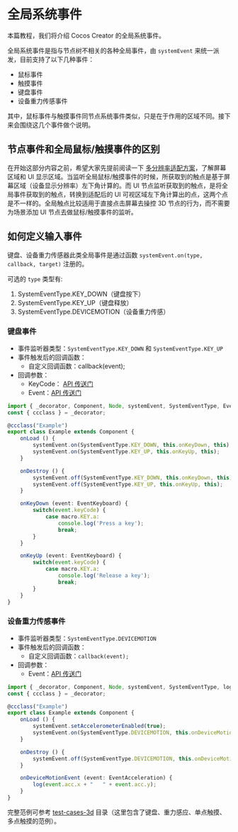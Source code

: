 # 全局系统事件

本篇教程，我们将介绍 Cocos Creator 的全局系统事件。

全局系统事件是指与节点树不相关的各种全局事件，由 `systemEvent` 来统一派发，目前支持了以下几种事件：

- 鼠标事件
- 触摸事件
- 键盘事件
- 设备重力传感事件

其中，鼠标事件与触摸事件同节点系统事件类似，只是在于作用的区域不同。接下来会围绕这几个事件做个说明。

## 节点事件和全局鼠标/触摸事件的区别

在开始这部分内容之前，希望大家先提前阅读一下 [多分辨率适配方案](../../ui-system/components/engine/multi-resolution.md#设计分辨率和屏幕分辨率)，了解屏幕区域和 UI 显示区域。当监听全局鼠标/触摸事件的时候，所获取到的触点是基于屏幕区域（设备显示分辨率）左下角计算的。而 UI 节点监听获取到的触点，是将全局事件获取到的触点，转换到适配后的 UI 可视区域左下角计算出的点，这两个点是不一样的。全局触点比较适用于直接点击屏幕去操控 3D 节点的行为，而不需要为场景添加 UI 节点去做鼠标/触摸事件的监听。

## 如何定义输入事件

键盘、设备重力传感器此类全局事件是通过函数 `systemEvent.on(type, callback, target)` 注册的。

可选的 `type` 类型有:

1. SystemEventType.KEY_DOWN（键盘按下）
2. SystemEventType.KEY_UP（键盘释放）
3. SystemEventType.DEVICEMOTION（设备重力传感）

### 键盘事件

- 事件监听器类型：`SystemEventType.KEY_DOWN` 和 `SystemEventType.KEY_UP`
- 事件触发后的回调函数：
    - 自定义回调函数：callback(event);
- 回调参数：
    - KeyCode： [API 传送门](__APIDOC__/zh/classes/event.eventkeyboard-1.html)
    - Event：[API 传送门](__APIDOC__/zh/classes/event.event-1.html)

```ts
import { _decorator, Component, Node, systemEvent, SystemEventType, EventKeyboard, macro } from "cc";
const { ccclass } = _decorator;

@ccclass("Example")
export class Example extends Component {
    onLoad () {
        systemEvent.on(SystemEventType.KEY_DOWN, this.onKeyDown, this);
        systemEvent.on(SystemEventType.KEY_UP, this.onKeyUp, this);
    }

    onDestroy () {
        systemEvent.off(SystemEventType.KEY_DOWN, this.onKeyDown, this);
        systemEvent.off(SystemEventType.KEY_UP, this.onKeyUp, this);
    }

    onKeyDown (event: EventKeyboard) {
        switch(event.keyCode) {
            case macro.KEY.a:
                console.log('Press a key');
                break;
        }
    }

    onKeyUp (event: EventKeyboard) {
        switch(event.keyCode) {
            case macro.KEY.a:
                console.log('Release a key');
                break;
        }
    }
}
```

### 设备重力传感事件

- 事件监听器类型：`SystemEventType.DEVICEMOTION`
- 事件触发后的回调函数：
    - 自定义回调函数：`callback(event);`
- 回调参数：
    - Event：[API 传送门](__APIDOC__/zh/classes/event.event-1.html)

```ts
import { _decorator, Component, Node, systemEvent, SystemEventType, log } from "cc";
const { ccclass } = _decorator;

@ccclass("Example")
export class Example extends Component {
    onLoad () {
        systemEvent.setAccelerometerEnabled(true);
        systemEvent.on(SystemEventType.DEVICEMOTION, this.onDeviceMotionEvent, this);
    }

    onDestroy () {
        systemEvent.off(SystemEventType.DEVICEMOTION, this.onDeviceMotionEvent, this);
    }

    onDeviceMotionEvent (event: EventAcceleration) {
        log(event.acc.x + "   " + event.acc.y);
    }
}
```

完整范例可参考 [test-cases-3d](https://github.com/cocos-creator/test-cases-3d/tree/v3.0/assets/cases/event) 目录（这里包含了键盘、重力感应、单点触摸、多点触摸的范例）。
